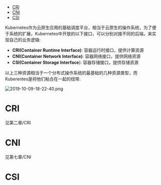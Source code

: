 
<!-- @import "[TOC]" {cmd="toc" depthFrom=1 depthTo=6 orderedList=false} -->

<!-- code_chunk_output -->

- [CRI](#cri)
- [CNI](#cni)
- [CSI](#csi)

<!-- /code_chunk_output -->

Kubernetes作为云原生应用的基础调度平台，相当于云原生的操作系统，为了便于系统的扩展，Kubernetes中开放的以下接口，可以分别对接不同的后端，来实现自己的业务逻辑: 

- **CRI(Container Runtime Interface)**: 容器运行时接口，提供计算资源
- **CNI(Container Network Interface)**: 容器网络接口，提供网络资源
- **CSI(Container Storage Interface**): 容器存储接口，提供存储资源

以上三种资源相当于一个分布式操作系统的最基础的几种资源类型，而Kuberentes是将他们粘合在一起的纽带. 

![2019-10-09-18-22-40.png](./images/2019-10-09-18-22-40.png)

# CRI

见第二章/CRI

# CNI

见第七章/CNI

# CSI

